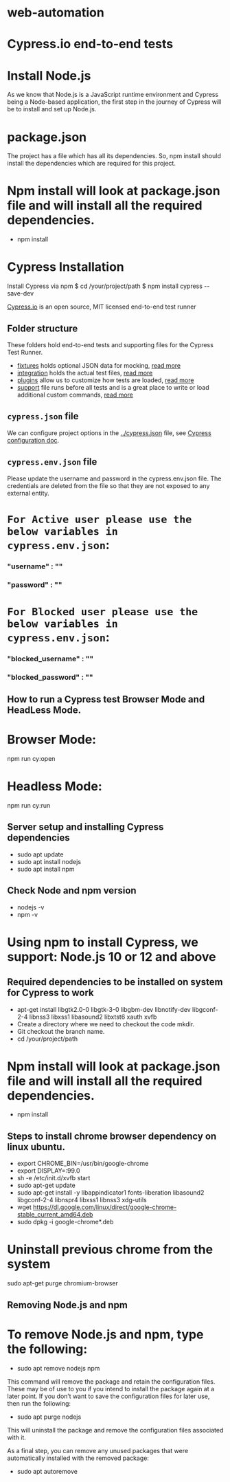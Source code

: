 # web-automation

# Cypress.io end-to-end tests

# Install Node.js

As we know that Node.js is a JavaScript runtime environment and Cypress being a Node-based application, the first step in the journey of Cypress will be to install and set up Node.js.

# package.json

The project has a file which has all its dependencies. So, npm install should install the dependencies which are required for this project.

# Npm install will look at package.json file and will install all the required dependencies.

- npm install

# Cypress Installation

Install Cypress via npm
$ cd /your/project/path
$ npm install cypress --save-dev

[Cypress.io](https://www.cypress.io) is an open source, MIT licensed end-to-end test runner

## Folder structure

These folders hold end-to-end tests and supporting files for the Cypress Test Runner.

- [fixtures](fixtures) holds optional JSON data for mocking, [read more](https://on.cypress.io/fixture)
- [integration](integration) holds the actual test files, [read more](https://on.cypress.io/writing-and-organizing-tests)
- [plugins](plugins) allow us to customize how tests are loaded, [read more](https://on.cypress.io/plugins)
- [support](support) file runs before all tests and is a great place to write or load additional custom commands, [read more](https://on.cypress.io/writing-and-organizing-tests#Support-file)

## `cypress.json` file

We can configure project options in the [../cypress.json](../cypress.json) file, see [Cypress configuration doc](https://on.cypress.io/configuration).

## `cypress.env.json` file

Please update the username and password in the cypress.env.json file. The credentials are deleted from the file so that they are not exposed to any external entity.  

# `For Active user please use the below variables in cypress.env.json`:

### "username" : ""

### "password" : ""

# `For Blocked user please use the below variables in cypress.env.json`:

### "blocked_username" : ""

### "blocked_password" : ""

## How to run a Cypress test Browser Mode and HeadLess Mode.

# Browser Mode:

npm run cy:open

# Headless Mode:

npm run cy:run

## Server setup and installing Cypress dependencies

- sudo apt update
- sudo apt install nodejs
- sudo apt install npm

## Check Node and npm version

- nodejs -v
- npm -v

# Using npm to install Cypress, we support: Node.js 10 or 12 and above

## Required dependencies to be installed on system for Cypress to work

- apt-get install libgtk2.0-0 libgtk-3-0 libgbm-dev libnotify-dev libgconf-2-4 libnss3 libxss1 libasound2 libxtst6 xauth xvfb
- Create a directory where we need to checkout the code mkdir.
- Git checkout the branch name.
- cd /your/project/path

# Npm install will look at package.json file and will install all the required dependencies.

- npm install

## Steps to install chrome browser dependency on linux ubuntu.

- export CHROME_BIN=/usr/bin/google-chrome
- export DISPLAY=:99.0
- sh -e /etc/init.d/xvfb start
- sudo apt-get update
- sudo apt-get install -y libappindicator1 fonts-liberation libasound2 libgconf-2-4 libnspr4 libxss1 libnss3 xdg-utils
- wget https://dl.google.com/linux/direct/google-chrome-stable_current_amd64.deb
- sudo dpkg -i google-chrome\*.deb

# Uninstall previous chrome from the system

sudo apt-get purge chromium-browser

## Removing Node.js and npm

# To remove Node.js and npm, type the following:

- sudo apt remove nodejs npm

This command will remove the package and retain the configuration files. These may be of use to you if you intend to install the package again at a later point. If you don’t want to save the configuration files for later use, then run the following:

- sudo apt purge nodejs

This will uninstall the package and remove the configuration files associated with it.

As a final step, you can remove any unused packages that were automatically installed with the removed package:

- sudo apt autoremove
